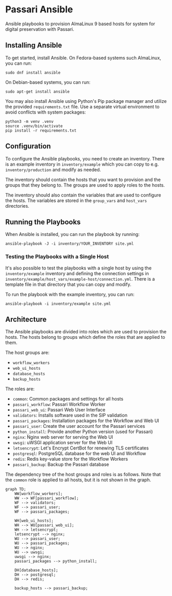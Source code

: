 # Passari Ansible

Ansible playbooks to provision AlmaLinux 9 based hosts for system for
digital preservation with Passari.

## Installing Ansible

To get started, install Ansible. On Fedora-based systems such
AlmaLinux, you can run:

    sudo dnf install ansible

On Debian-based systems, you can run:

    sudo apt-get install ansible

You may also install Ansible using Python's Pip package manager and
utilize the provided `requirements.txt` file. Use a separate virtual
environment to avoid conflicts with system packages:

    python3 -m venv .venv
    source .venv/bin/activate
    pip install -r requirements.txt

## Configuration

To configure the Ansible playbooks, you need to create an inventory.
There is an example inventory in `inventory/example` which you can copy
to e.g. `inventory/production` and modify as needed.

The inventory should contain the hosts that you want to provision and
the groups that they belong to. The groups are used to apply roles to
the hosts.

The inventory should also contain the variables that are used to
configure the hosts. The variables are stored in the `group_vars` and
`host_vars` directories.

## Running the Playbooks

When Ansible is installed, you can run the playbook by running:

    ansible-playbook -J -i inventory/YOUR_INVENTORY site.yml

### Testing the Playbooks with a Single Host

It's also possible to test the playbooks with a single host by using
the `inventory/example` inventory and defining the connection settings
in `inventory/example/host_vars/example-host/connection.yml`.  There is
a template file in that directory that you can copy and modify.

To run the playbook with the example inventory, you can run:

    ansible-playbook -i inventory/example site.yml

## Architecture

The Ansible playbooks are divided into roles which are used to provision
the hosts. The hosts belong to groups which define the roles that are
applied to them.

The host groups are:

- `workflow_workers`
- `web_ui_hosts`
- `database_hosts`
- `backup_hosts`

The roles are:

- `common`: Common packages and settings for all hosts
- `passari_workflow`: Passari Workflow Worker
- `passari_web_ui`: Passari Web User Interface
- `validators`: Installs software used in the SIP validation
- `passari_packages`: Installation packages for the Workflow and Web UI
- `passari_user`: Create the user account for the Passari services
- `python_install`: Provide another Python version (used for Passari)
- `nginx`: Nginx web server for serving the Web UI
- `uwsgi`: uWSGI application server for the Web UI
- `letsencrypt`: Let's Encrypt CertBot for renewing TLS certificates
- `postgresql`: PostgreSQL database for the web UI and Workflow
- `redis`: Redis key-value store for the Workflow Workers
- `passari_backup`: Backup the Passari database

The dependency tree of the host groups and roles is as follows. Note
that the `common` role is applied to all hosts, but it is not shown in
the graph.

```mermaid
graph TD;
    WW[workflow_workers];
    WW --> WF[passari_workflow];
    WF --> validators;
    WF --> passari_user;
    WF --> passari_packages;

    WH[web_ui_hosts];
    WH --> WU[passari_web_ui];
    WH --> letsencrypt;
    letsencrypt --> nginx;
    WU --> passari_user;
    WU --> passari_packages;
    WU --> nginx;
    WU --> uwsgi;
    uwsgi --> nginx;
    passari_packages --> python_install;

    DH[database_hosts];
    DH --> postgresql;
    DH --> redis;

    backup_hosts --> passari_backup;
```
